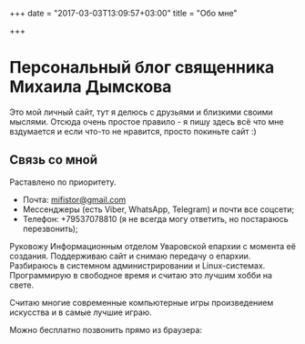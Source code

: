 +++
date = "2017-03-03T13:09:57+03:00"
title = "Обо мне"

+++

# Персональный блог священника Михаила Дымскова

Это мой личный сайт, тут я делюсь с друзьями и близкими своими мыслями. Отсюда очень простое правило - я пишу здесь всё что мне вздумается и если что-то не нравится, просто покиньте сайт :)


## Связь со мной

Раставлено по приоритету.

* Почта: mifistor@gmail.com
* Мессенджеры (есть Viber, WhatsApp, Telegram) и почти все соцсети;
* Телефон: +79537078810 (я не всегда могу ответить, но постараюсь перезвонить);

Руковожу Информационным отделом Уваровской епархии с момента её создания. Поддерживаю сайт и снимаю передачу о епархии. Разбираюсь в системном администрировании и Linux-системах. Программирую в свободное время и считаю это лучшим хобби на свете.  

Считаю многие современные компьютерные игры произведением искусства и в самые лучшие играю.

Можно бесплатно позвонить прямо из браузера:

<script src="https://mifistor.ru/sipnet.js"></script>




